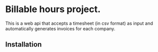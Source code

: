 # Billable hours project.
This is a web api that accepts  a timesheet (in csv format) as input and automatically 
generates invoices for each company.

## Installation
